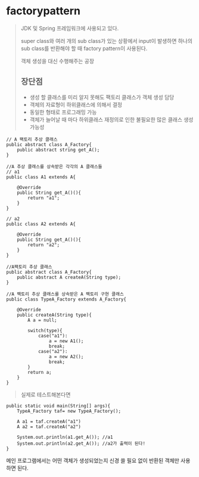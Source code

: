# factorypattern

> JDK 및 Spring 프레임워크에 사용되고 있다.
>
> super class와 여러 개의 sub class가 있는 상황에서 input이 발생하면 하나의 sub class를 반환해야 할 때 factory pattern이 사용된다.
>
> 객체 생성을 대신 수행해주는 공장
>
> ## 장단점
>
> * 생성 할 클래스를 미리 알지 못해도 팩토리 클래스가 객체 생성 담당
> * 객체의 자료형이 하위클래스에 의해서 결정 
> * 동일한 형태로 프로그래밍 가능
> * 객체가 늘어날 때 마다 하위클래스 재정의로 인한 불필요한 많은 클래스 생성 가능성

```text
// A 팩토리 추상 클래스
public abstract class A_Factory{
    public abstract string get_A();
}
```

```text
//A 추상 클래스를 상속받은 각각의 A 클래스들
// a1
public class A1 extends A{

    @Override
    public String get_A()(){
        return "a1";
    }
}

// a2
public class A2 extends A{

    @Override
    public String get_A()(){
        return "a2";
    }
}
```

```text
//A팩토리 추상 클래스
public abstract class A_Factory{
    public abstract A createA(String type);
}
```

```text
//A 팩토리 추상 클래스를 상속받은 A 팩토리 구현 클래스
public class TypeA_Factory extends A_Factory{

    @Override
    public createA(String type){
        A a = null;

        switch(type){
            case("a1"):
                a = new A1();
                break;
            case("a2"):
                a = new A2();
                break;
        }
        return a;
    }
}
```

> 실제로 테스트해본다면

```text
public static void main(String[] args){
    TypeA_Factory taf= new TypeA_Factory();

    A a1 = taf.createA("a1")
    A a2 = taf.createA("a2")

    System.out.println(a1.get_A()); //a1
    System.out.println(a2.get_A()); //a2가 출력이 된다!
}
```

메인 프로그램에서는 어떤 객체가 생성되었는지 신경 쓸 필요 없이 반환된 객체만 사용하면 된다.

